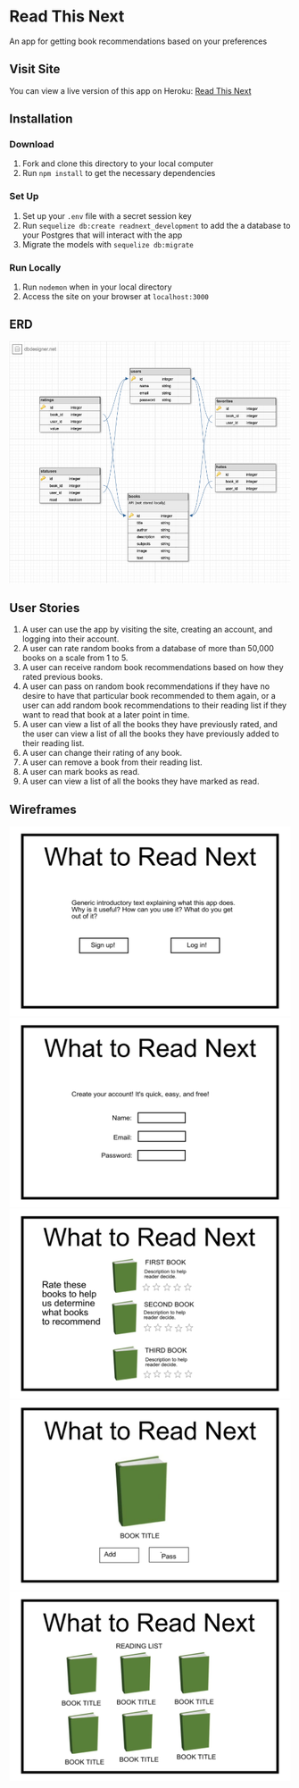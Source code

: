 # Read This Next

An app for getting book recommendations based on your preferences

## Visit Site

You can view a live version of this app on Heroku:
[Read This Next](https://read-this-next.herokuapp.com/)

## Installation

### Download

1. Fork and clone this directory to your local computer
2. Run `npm install` to get the necessary dependencies

### Set Up

1. Set up your `.env` file with a secret session key
2. Run `sequelize db:create readnext_development` to add the a database to your Postgres that will interact with the app
3. Migrate the models with `sequelize db:migrate`

### Run Locally

1. Run `nodemon` when in your local directory
2. Access the site on your browser at `localhost:3000`

## ERD

![Database](/images/reading.png)

## User Stories

1. A user can use the app by visiting the site, creating an account, and logging into their account.
2. A user can rate random books from a database of more than 50,000 books on a scale from 1 to 5.
3. A user can receive random book recommendations based on how they rated previous books.
4. A user can pass on random book recommendations if they have no desire to have that particular book recommended to them again, or a user can add random book recommendations to their reading list if they want to read that book at a later point in time.
5. A user can view a list of all the books they have previously rated, and the user can view a list of all the books they have previously added to their reading list.
6. A user can change their rating of any book.
7. A user can remove a book from their reading list.
8. A user can mark books as read.
9. A user can view a list of all the books they have marked as read.

## Wireframes

![Homepage](/images/homepage.png)
![Create Account](/images/create-account.png)
![Unrated Books](/images/unrated-books.png)
![Book Suggestion](/images/book-suggestion.png)
![Reading List](/images/reading-list.png)
